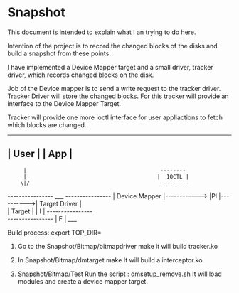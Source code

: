 # Snapshot
This document is intended to explain what I an trying to do here.

Intention of the project is to record the changed blocks of the disks and 
build a snapshot from these points.

I have implemented a Device Mapper target and a small driver, tracker driver, which records changed blocks on the disk.

Job of the Device mapper is to send a write request to the tracker driver. Tracker Driver will store the changed blocks.
For this tracker will provide an interface to the Device Mapper Target.

Tracker will provide one more ioctl interface for user appliactions to fetch which blocks are changed.

 --------------
|  User        |
|      App     |
 --------------
         |                                          --------
         |                                         |  IOCTL |
        \|/                                          --------
  ----------------                ___             ----------------
 |  Device Mapper |------------> |Pl |---------->|  Target Driver |             
 |  Target        |              | I |            ----------------           
  ----------------               | F |
                                  ___
               
 
Build process:
export TOP_DIR= <Path to Bitmap Folder>

1. Go to the Snapshot/Bitmap/bitmapdriver
   make 
   it will build tracker.ko
2. In  Snapshot/Bitmap/dmtarget
  make
  It will build a interceptor.ko

3. Snapshot/Bitmap/Test
  Run the script : dmsetup_remove.sh It will load modules and create a device mapper target.
  
